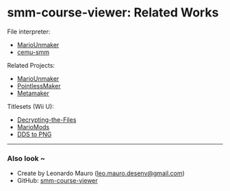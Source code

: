 # smm-course-viewer: Related Works

File interpreter:
- [MarioUnmaker](https://github.com/Treeki/MarioUnmaker/blob/master/FormatNotes.md)
- [cemu-smm](https://github.com/Tarnadas/cemu-smm/blob/master/documentation/course_file.md)

Related Projects:
- [MarioUnmaker](https://github.com/Treeki/MarioUnmaker)
- [PointlessMaker](https://github.com/aboood40091/PointlessMaker)
- [Metamaker](https://github.com/RoadrunnerWMC/Metamaker)

Titlesets (Wii U):
- [Decrypting-the-Files](https://github.com/GRAnimated/SMMGuide/wiki/(Wii-U)-Decrypting-the-Files)
- [MarioMods](https://mariomods.net/thread/652-how-to-edit-tilesets-sprites-or-backgrounds)
- [DDS to PNG](https://image.online-convert.com/convert-to-png)

---
### Also look ~

- Create by Leonardo Mauro (leo.mauro.desenv@gmail.com)
- GitHub: [smm-course-viewer](https://github.com/leomaurodesenv/smm-course-viewer)